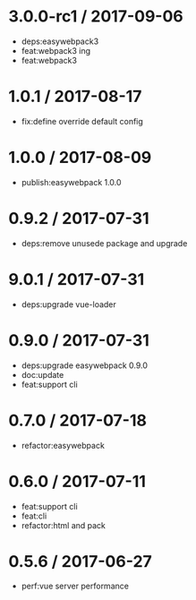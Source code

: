 
3.0.0-rc1 / 2017-09-06
======================

  * deps:easywebpack3
  * feat:webpack3 ing
  * feat:webpack3

1.0.1 / 2017-08-17
==================

  * fix:define  override default config

1.0.0 / 2017-08-09
==================

  * publish:easywebpack 1.0.0

0.9.2 / 2017-07-31
==================

  * deps:remove unusede package and upgrade

9.0.1 / 2017-07-31
==================

  * deps:upgrade vue-loader

0.9.0 / 2017-07-31
==================

  * deps:upgrade easywebpack 0.9.0
  * doc:update
  * feat:support cli

0.7.0 / 2017-07-18
=================

  * refactor:easywebpack

0.6.0 / 2017-07-11
==================

  * feat:support cli
  * feat:cli
  * refactor:html and pack

0.5.6 / 2017-06-27
==================

  * perf:vue server performance
